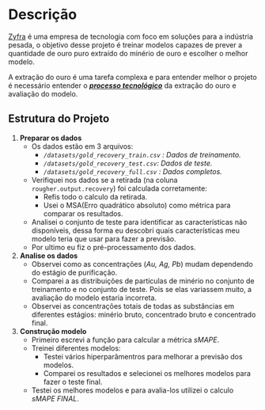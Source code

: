 # Descrição

[Zyfra](https://www.zyfra.com/industries/industrial-artificial-intelligence-lab/) é uma empresa de tecnologia com foco em soluções para a indústria pesada, o objetivo desse projeto é treinar modelos  capazes de prever a quantidade de ouro puro extraído do minério de ouro e escolher o melhor modelo.

A extração do ouro é uma tarefa complexa e para entender melhor o projeto é necessário entender o ***[processo tecnológico](https://www.notion.so/Processo-Tecnol-gico-9f0537642fc84758a7d8d814acf3b716?pvs=21)*** da extração do ouro e avaliação do modelo. 

## Estrutura do Projeto

1. **Preparar os dados**
    - Os dados estão em 3 arquivos:
        - *`/datasets/gold_recovery_train.csv` : Dados de treinamento.*
        - *`/datasets/gold_recovery_test.csv`: Dados de teste.*
        - *`/datasets/gold_recovery_full.csv` : Dados completos.*
    - Verifiquei nos dados  se a retirada (na coluna `rougher.output.recovery`) foi calculada corretamente:
        - Refis todo o calculo da retirada.
        - Usei o MSA(Erro quadrático absoluto) como métrica para comparar os resultados.
    - Analisei o conjunto de teste para identificar as características não disponíveis, dessa forma eu descobri quais características meu modelo teria que usar para fazer a previsão.
    - Por ultimo eu fiz o pré-processamento dos dados.
2. **Analise os dados**
    - Observei como as concentrações (*Au, Ag, Pb*) mudam dependendo do estágio de purificação.
    - Comparei a as distribuições de partículas de minério no conjunto de treinamento e no conjunto de teste. Pois se elas variassem muito, a avaliação do modelo estaria incorreta.
    - Observei as concentrações totais de todas as substâncias em diferentes estágios: minério bruto, concentrado bruto e concentrado final.
3. **Construção modelo**
    - Primeiro escrevi a função para calcular a métrica *sMAPE*.
    - Treinei diferentes modelos:
        - Testei vários hiperparâmentros para melhorar a previsão dos modelos.
        - Comparei os resultados e selecionei os melhores modelos para fazer o teste final.
    - Testei os melhores modelos e para avalia-los utilizei o  calculo *sMAPE FINAL*.
